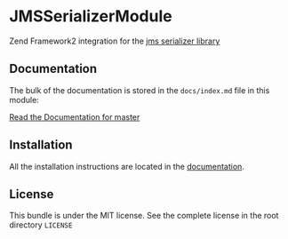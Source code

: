 JMSSerializerModule
===================

Zend Framework2 integration for the [jms serializer library](https://github.com/schmittjoh/serializer)

Documentation
-------------

The bulk of the documentation is stored in the `docs/index.md`
file in this module:

[Read the Documentation for master](https://github.com/Spea/JMSSerializerModule/blob/master/docs/index.md)

Installation
------------

All the installation instructions are located in the [documentation](https://github.com/Spea/JMSSerializerModule/blob/master/docs/index.md).

License
-------

This bundle is under the MIT license. See the complete license in the root directory ```LICENSE```
